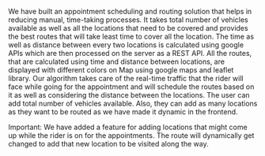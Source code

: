 We have built an appointment scheduling and routing solution that helps in reducing manual, time-taking processes. It takes total number of vehicles available as well as all the locations that need to be covered and provides the best routes that will take least time to cover all the location.
The time as well as distance between every two locations is calculated using google APIs which are then processed on the server as a REST API.
All the routes, that are calculated using time and distance between locations, are displayed with different colors on Map using google maps and leaflet library.
Our algorithm takes care of the real-time traffic that the rider will face while going for the appointment and will schedule the routes based on it as well as considering the distance between the locations. 
The user can add total number of vehicles available. Also, they can add as many locations as they want to be routed as we have made it dynamic in the frontend.

Important:
We have added a feature for adding locations that might come up while the rider is on for the appointments.  The route will dynamically get changed to add that new location to be visited along the way. 
